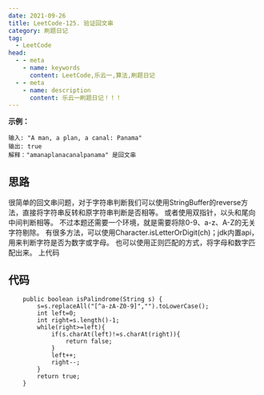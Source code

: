 ```yaml
---
date: 2021-09-26
title: LeetCode-125. 验证回文串
category: 刷题日记
tag:
  - LeetCode
head:
  - - meta
    - name: keywords
      content: LeetCode,乐云一,算法,刷题日记
  - - meta
    - name: description
      content: 乐云一刷题日记！！！
---
```

**示例：**
```
输入: "A man, a plan, a canal: Panama"
输出: true
解释："amanaplanacanalpanama" 是回文串
```
## 思路
很简单的回文串问题，对于字符串判断我们可以使用StringBuffer的reverse方法，直接将字符串反转和原字符串判断是否相等。
或者使用双指针，以头和尾向中间判断相等。
不过本题还需要一个环境，就是需要将除0-9、a-z、A-Z的无关字符剔除。
有很多方法，可以使用Character.isLetterOrDigit(ch)；jdk内置api，用来判断字符是否为数字或字母。
也可以使用正则匹配的方式，将字母和数字匹配出来。
上代码
## 代码
```
    public boolean isPalindrome(String s) {
        s=s.replaceAll("[^a-zA-Z0-9]","").toLowerCase();
        int left=0;
        int right=s.length()-1;
        while(right>=left){
            if(s.charAt(left)!=s.charAt(right)){
                return false;
            }
            left++;
            right--;
        }
        return true;
    }
```
